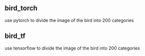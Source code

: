 ## bird_torch
use pytorch to divide the image of the bird into 200 categories
## bird_tf
use tensorflow to divide the image of the bird into 200 categories
